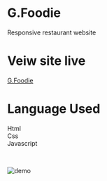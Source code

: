 # G.Foodie
Responsive restaurant website


# Veiw site live
<a href="https://gangapandey.github.io/G.Foodie/"> G.Foodie </a>

# Language Used
Html  <br>
Css   <br>
Javascript   <br>


<br> 


![demo](https://github.com/gangapandey/G.Foodie/assets/58689946/18401cd2-1765-4536-a5b5-f8e6cf96cd0d)
